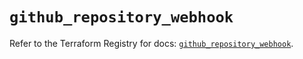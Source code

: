 # `github_repository_webhook`

Refer to the Terraform Registry for docs: [`github_repository_webhook`](https://registry.terraform.io/providers/integrations/github/5.44.0/docs/resources/repository_webhook).
